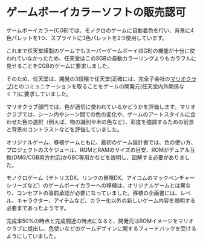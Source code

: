 # ゲームボーイカラーソフトの販売認可

ゲームボーイカラー(CGB)では、モノクロのゲームに自動着色を行い、背景に4色パレットを1つ、スプライトに3色パレットを2つ使用しています。

これまで任天堂謹製のゲームでもスーパーゲームボーイ(SGB)の機能が十分に使われていなかったため、任天堂はこのSGBの自動カラーリングよりもカラフルに見せることをCGBのゲームに要求しました。

そのため、任天堂は、開発の3段階で任天堂(正確には、完全子会社の[マリオクラブ](http://www.marioclub.co.jp/))とのコミュニケーションを取ることをゲームの開発元(任天堂内外関係なく？)に要求していました。

マリオクラブ部門では、色が適切に使われているかどうかを評価します。マリオクラブでは、シーン内やシーン間での色の変化や、ゲームのアートスタイルに合わせた色の選択（例えば、物の識別や木の色など）、彩度を強調するための前景と背景のコントラストなどを評価していました。

オリジナルゲーム、移植ゲームともに、最初のゲーム設計書では、色の使い方、プロジェクトのスケジュール、ROMとRAMのサイズの目安、ROMがデュアル互換(DMG/CGB両方対応)かGBC専用かなどを説明し、図解する必要がありました。

モノクロゲーム（テトリスDX、リンクの冒険DX、アイコムのマックベンチャーシリーズなど）のゲームボーイカラーへの移植は、オリジナルゲームとは異なり、コンセプトの事前承認が必要になっていました。移植の企画書には、レベル、キャラクター、アイテムなど、カラー化以外の新しいゲーム内容を説明する必要まであったようです。

完成率50%の時点と完成間近の時点になると、開発元はROMイメージをマリオクラブに提出し、色使いなどのゲームデザインに関するフィードバックを受けるようにしていました。

